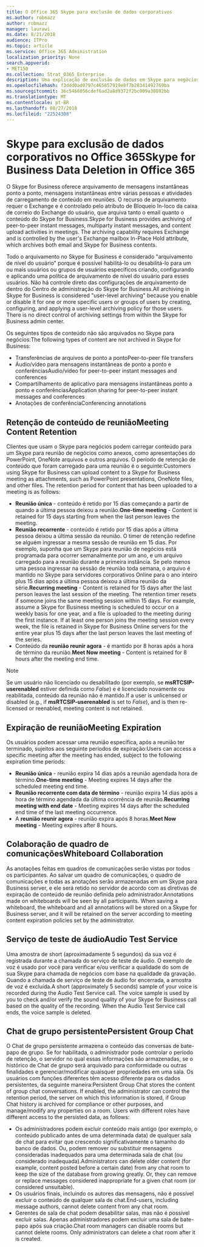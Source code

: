 ```yaml
---
title: O Office 365 Skype para exclusão de dados corporativos
ms.author: robmazz
author: robmazz
manager: laurawi
ms.date: 8/21/2018
audience: ITPro
ms.topic: article
ms.service: Office 365 Administration
localization_priority: None
search.appverid:
- MET150
ms.collection: Strat_O365_Enterprise
description: Uma explicação de exclusão de dados em Skype para negócios.
ms.openlocfilehash: f3ddd0ad0797c465857919e8f7b28341492769ba
ms.sourcegitcommit: 36c5466056cdef6ad2a8d9372f2bc009a30892bb
ms.translationtype: MT
ms.contentlocale: pt-BR
ms.lasthandoff: 08/27/2018
ms.locfileid: "22524308"
---
```

# <a name="skype-for-business-data-deletion-in-office-365"></a><span data-ttu-id="c1d78-103">Skype para exclusão de dados corporativos no Office 365</span><span class="sxs-lookup"><span data-stu-id="c1d78-103">Skype for Business Data Deletion in Office 365</span></span>

<span data-ttu-id="c1d78-p101">O Skype for Business oferece arquivamento de mensagens instantâneas ponto a ponto, mensagens instantâneas entre várias pessoas e atividades de carregamento de conteúdo em reuniões. O recurso de arquivamento requer o Exchange e é controlado pelo atributo de Bloqueio In-loco da caixa de correio do Exchange do usuário, que arquiva tanto o email quanto o conteúdo do Skype for Business.</span><span class="sxs-lookup"><span data-stu-id="c1d78-p101">Skype for Business provides archiving of peer-to-peer instant messages, multiparty instant messages, and content upload activities in meetings. The archiving capability requires Exchange and is controlled by the user's Exchange mailbox In-Place Hold attribute, which archives both email and Skype for Business contents.</span></span>

<span data-ttu-id="c1d78-p102">Todo o arquivamento no Skype for Business é considerado "arquivamento de nível do usuário" porque é possível habilitá-lo ou desabilitá-lo para um ou mais usuários ou grupos de usuários específicos criando, configurando e aplicando uma política de arquivamento de nível do usuário para esses usuários. Não há controle direto das configurações de arquivamento de dentro do Centro de administração do Skype for Business.</span><span class="sxs-lookup"><span data-stu-id="c1d78-p102">All archiving in Skype for Business is considered "user-level archiving" because you enable or disable it for one or more specific users or groups of users by creating, configuring, and applying a user-level archiving policy for those users. There is no direct control of archiving settings from within the Skype for Business admin center.</span></span>

<span data-ttu-id="c1d78-108">Os seguintes tipos de conteúdo não são arquivados no Skype para negócios:</span><span class="sxs-lookup"><span data-stu-id="c1d78-108">The following types of content are not archived in Skype for Business:</span></span> 
- <span data-ttu-id="c1d78-109">Transferências de arquivos de ponto a ponto</span><span class="sxs-lookup"><span data-stu-id="c1d78-109">Peer-to-peer file transfers</span></span>
- <span data-ttu-id="c1d78-110">Áudio/vídeo para mensagens instantâneas de ponto a ponto e conferências</span><span class="sxs-lookup"><span data-stu-id="c1d78-110">Audio/video for peer-to-peer instant messages and conferences</span></span>
- <span data-ttu-id="c1d78-111">Compartilhamento de aplicativo para mensagens instantâneas ponto a ponto e conferências</span><span class="sxs-lookup"><span data-stu-id="c1d78-111">Application sharing for peer-to-peer instant messages and conferences</span></span>
- <span data-ttu-id="c1d78-112">Anotações de conferência</span><span class="sxs-lookup"><span data-stu-id="c1d78-112">Conferencing annotations</span></span> 

## <a name="meeting-content-retention"></a><span data-ttu-id="c1d78-113">Retenção de conteúdo de reunião</span><span class="sxs-lookup"><span data-stu-id="c1d78-113">Meeting Content Retention</span></span>
<span data-ttu-id="c1d78-p103">Clientes que usam o Skype para negócios podem carregar conteúdo para um Skype para reunião de negócios como anexos, como apresentações do PowerPoint, OneNote arquivos e outros arquivos. O período de retenção de conteúdo que foram carregado para uma reunião é o seguinte:</span><span class="sxs-lookup"><span data-stu-id="c1d78-p103">Customers using Skype for Business can upload content to a Skype for Business meeting as attachments, such as PowerPoint presentations, OneNote files, and other files. The retention period for content that has been uploaded to a meeting is as follows:</span></span>
- <span data-ttu-id="c1d78-116">**Reunião única** - conteúdo é retido por 15 dias começando a partir de quando a última pessoa deixou a reunião.</span><span class="sxs-lookup"><span data-stu-id="c1d78-116">**One-time meeting** - Content is retained for 15 days starting from when the last person leaves the meeting.</span></span>
- <span data-ttu-id="c1d78-p104">**Reunião recorrente** - conteúdo é retido por 15 dias após a última pessoa deixou a última sessão da reunião. O timer de retenção redefine se alguém ingressar a mesma sessão de reunião em 15 dias. Por exemplo, suponha que um Skype para reunião de negócios está programada para ocorrer semanalmente por um ano, e um arquivo carregado para a reunião durante a primeira instância. Se pelo menos uma pessoa ingressar na sessão de reunião toda semana, o arquivo é mantido no Skype para servidores corporativos Online para o ano inteiro plus 15 dias após a última pessoa deixou a última reunião da série.</span><span class="sxs-lookup"><span data-stu-id="c1d78-p104">**Recurring meeting** - Content is retained for 15 days after the last person leaves the last session of the meeting. The retention timer resets if someone joins the same meeting session within 15 days. For example, assume a Skype for Business meeting is scheduled to occur on a weekly basis for one year, and a file is uploaded to the meeting during the first instance. If at least one person joins the meeting session every week, the file is retained in Skype for Business Online servers for the entire year plus 15 days after the last person leaves the last meeting of the series.</span></span>
- <span data-ttu-id="c1d78-121">Conteúdo da **reunião reunir agora** - é mantido por 8 horas após a hora de término da reunião.</span><span class="sxs-lookup"><span data-stu-id="c1d78-121">**Meet Now meeting** - Content is retained for 8 hours after the meeting end time.</span></span>

> [!NOTE]
> <span data-ttu-id="c1d78-122">Se um usuário não licenciado ou desabilitado (por exemplo, se **msRTCSIP-userenabled** estiver definida como *False*) e é licenciado novamente ou reabilitada, conteúdo da reunião não é mantido.</span><span class="sxs-lookup"><span data-stu-id="c1d78-122">If a user is unlicensed or disabled (e.g., if **msRTCSIP-userenabled** is set to *False*), and is then re-licensed or reenabled, meeting content is not retained.</span></span>

## <a name="meeting-expiration"></a><span data-ttu-id="c1d78-123">Expiração de reunião</span><span class="sxs-lookup"><span data-stu-id="c1d78-123">Meeting Expiration</span></span>
<span data-ttu-id="c1d78-124">Os usuários podem acessar uma reunião específica, após a reunião ter terminado, sujeitos aos seguinte períodos de expiração:</span><span class="sxs-lookup"><span data-stu-id="c1d78-124">Users can access a specific meeting after the meeting has ended, subject to the following expiration time periods:</span></span>
- <span data-ttu-id="c1d78-125">**Reunião única** - reunião expira 14 dias após a reunião agendada hora de término.</span><span class="sxs-lookup"><span data-stu-id="c1d78-125">**One-time meeting** - Meeting expires 14 days after the scheduled meeting end time.</span></span>
- <span data-ttu-id="c1d78-126">**Reunião recorrente com data de término** - reunião expira 14 dias após a hora de término agendada da última ocorrência de reunião.</span><span class="sxs-lookup"><span data-stu-id="c1d78-126">**Recurring meeting with end date** - Meeting expires 14 days after the scheduled end time of the last meeting occurrence.</span></span>
- <span data-ttu-id="c1d78-127">A **reunião reunir agora** - reunião expira após 8 horas.</span><span class="sxs-lookup"><span data-stu-id="c1d78-127">**Meet Now meeting** - Meeting expires after 8 hours.</span></span>

## <a name="whiteboard-collaboration"></a><span data-ttu-id="c1d78-128">Colaboração de quadro de comunicações</span><span class="sxs-lookup"><span data-stu-id="c1d78-128">Whiteboard Collaboration</span></span>
<span data-ttu-id="c1d78-p105">As anotações feitas em quadros de comunicações serão vistas por todos os participantes. Ao salvar um quadro de comunicações, o quadro de comunicações e todas as anotações serão armazenadas em um Skype para Business server, e ele será retido no servidor de acordo com as diretivas de expiração de conteúdo de reunião definida pelo administrador.</span><span class="sxs-lookup"><span data-stu-id="c1d78-p105">Annotations made on whiteboards will be seen by all participants. When saving a whiteboard, the whiteboard and all annotations will be stored on a Skype for Business server, and it will be retained on the server according to meeting content expiration policies set by the administrator.</span></span>

## <a name="audio-test-service"></a><span data-ttu-id="c1d78-131">Serviço de teste de áudio</span><span class="sxs-lookup"><span data-stu-id="c1d78-131">Audio Test Service</span></span>
<span data-ttu-id="c1d78-p106">Uma amostra de short (aproximadamente 5 segundos) da sua voz é registrada durante a chamada do serviço de teste de áudio. O exemplo de voz é usado por você para verificar e/ou verificar a qualidade do som de sua Skype para chamada de negócios com base na qualidade da gravação. Quando a chamada de serviço de teste de áudio for encerrada, a amostra de voz é excluída.</span><span class="sxs-lookup"><span data-stu-id="c1d78-p106">A short (approximately 5 seconds) sample of your voice is recorded during the Audio Test Service call. The voice sample is used by you to check and/or verify the sound quality of your Skype for Business call based on the quality of the recording. When the Audio Test Service call ends, the voice sample is deleted.</span></span>

## <a name="persistent-group-chat"></a><span data-ttu-id="c1d78-135">Chat de grupo persistente</span><span class="sxs-lookup"><span data-stu-id="c1d78-135">Persistent Group Chat</span></span>
<span data-ttu-id="c1d78-p107">O Chat de grupo persistente armazena o conteúdo das conversas de bate-papo de grupo. Se for habilitada, o administrador pode controlar o período de retenção, o servidor no qual essas informações são armazenadas, se o histórico de Chat de grupo será arquivado para conformidade ou outras finalidades e gerenciar/modificar quaisquer propriedades em uma sala. Os usuários com funções diferentes têm acesso diferente para os dados persistentes, da seguinte maneira:</span><span class="sxs-lookup"><span data-stu-id="c1d78-p107">Persistent Group Chat stores the content of group chat conversations. If enabled, the administrator can control the retention period, the server on which this information is stored, if Group Chat history is archived for compliance or other purposes, and manage/modify any properties on a room. Users with different roles have different access to the persisted data, as follows:</span></span>
- <span data-ttu-id="c1d78-p108">Os administradores podem excluir conteúdo mais antigo (por exemplo, o conteúdo publicado antes de uma determinada data) de qualquer sala de chat para evitar que crescendo significativamente o tamanho do banco de dados. Ou, podem remover ou substituir mensagens consideradas inadequados para uma determinada sala de chat (ou considerado inadequada).</span><span class="sxs-lookup"><span data-stu-id="c1d78-p108">Administrators can delete older content (for example, content posted before a certain date) from any chat room to keep the size of the database from growing greatly. Or, they can remove or replace messages considered inappropriate for a given chat room (or considered unsuitable).</span></span>
- <span data-ttu-id="c1d78-141">Os usuários finais, incluindo os autores das mensagens, não é possível excluir o conteúdo de qualquer sala de chat.</span><span class="sxs-lookup"><span data-stu-id="c1d78-141">End-users, including message authors, cannot delete content from any chat room.</span></span>
- <span data-ttu-id="c1d78-p109">Gerentes de sala de chat podem desabilitar salas, mas não é possível excluir salas. Apenas administradores podem excluir uma sala de bate-papo após sua criação.</span><span class="sxs-lookup"><span data-stu-id="c1d78-p109">Chat room managers can disable rooms but cannot delete rooms. Only administrators can delete a chat room after it is created.</span></span>